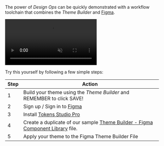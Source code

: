 The power of *Design Ops* can be quickly demonstrated with a workflow toolchain that combines the *Theme Builder* and [Figma](https://www.figma.com/design/). 

<video style="width:90% centered" controls autoplay muted>
   <source src="../../_videos/apply-theme.mp4" type="video/mp4">
</video>

Try this yourself by following a few simple steps:

| Step | Action |
| --- | --- | 
| 1 | Build your theme using the *Theme Builder* and REMEMBER to click SAVE! |
| 2 | Sign up / Sign in to [Figma](http://www.figma.com) |
| 3 | Install [Tokens Studio Pro](https://tokens.studio/) |
| 4 | Create a duplicate of our sample [Theme Builder - Figma Component Library](https://www.figma.com/community/file/1228341192167108876) file. |
| 5 | Apply your theme to the Figma Theme Builder File | 